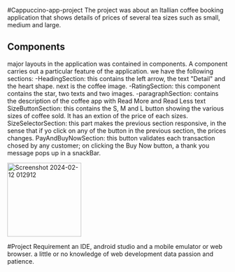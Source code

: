 #Cappuccino-app-project
The project was about an Itallian coffee booking application that shows details of prices of several tea sizes such as small, medium and large.

## Components
major layouts in the application was contained in components. A component carries out a particular feature of the application.
we have the following sections:
-HeadingSection: this contains the left arrow, the text "Detail" and the heart shape.
next is the coffee image.
-RatingSection: this component contains the star, two texts and two images.
-paragraphSection: contains the description of the coffee app with Read More and Read Less text
SizeButtonSection: this contains the S, M and L button showing the various sizes of coffee sold. It has an extion of the price of each sizes.
SizeSelectorSection: this part makes the previous section responsive, in the sense that if yo click on any of the button in the previous section, the prices changes.
PayAndBuyNowSection: this button validates each transaction chosed by any customer; on clicking the Buy Now button, a thank you message pops up in a snackBar.

<img width="169" alt="Screenshot 2024-02-12 012912" src="https://github.com/Dextinedsam79/cappuccino-app/assets/112106243/3f6abc58-8402-461c-a5c6-2d9e9858f3d3">

#Project Requirement
an IDE, android studio and a mobile emulator or web browser.
a little or no knowledge of web development
data
passion and patience.
